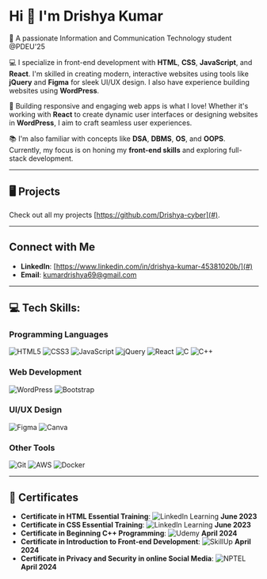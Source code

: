 # Hi 👋 I'm Drishya Kumar
🎯 A passionate Information and Communication Technology student @PDEU'25

💻 I specialize in front-end development with **HTML**, **CSS**, **JavaScript**, and **React**. I'm skilled in creating modern, interactive websites using tools like **jQuery** and **Figma** for sleek UI/UX design. I also have experience building websites using **WordPress**.

🚀 Building responsive and engaging web apps is what I love! Whether it's working with **React** to create dynamic user interfaces or designing websites in **WordPress**, I aim to craft seamless user experiences.

📚 I'm also familiar with concepts like **DSA**, **DBMS**, **OS**, and **OOPS**. Currently, my focus is on honing my **front-end skills** and exploring full-stack development.

---

## 🖥 Projects
Check out all my projects [https://github.com/Drishya-cyber](#).

---

## Connect with Me
- **LinkedIn**: [https://www.linkedin.com/in/drishya-kumar-45381020b/](#)
- **Email**: [kumardrishya69@gmail.com](#)

---

## 💻 Tech Skills:

### **Programming Languages**
<p>
  <img src="https://img.shields.io/badge/HTML5-%23E34F26.svg?style=flat&logo=html5&logoColor=white" alt="HTML5" />
  <img src="https://img.shields.io/badge/CSS3-%231572B6.svg?style=flat&logo=css3&logoColor=white" alt="CSS3" />
  <img src="https://img.shields.io/badge/JavaScript-%23F7DF1E.svg?style=flat&logo=javascript&logoColor=black" alt="JavaScript" />
  <img src="https://img.shields.io/badge/jQuery-%230769AD.svg?style=flat&logo=jquery&logoColor=white" alt="jQuery" />
  <img src="https://img.shields.io/badge/React-%2361DAFB.svg?style=flat&logo=react&logoColor=black" alt="React" />
  <img src="https://img.shields.io/badge/C-%2300599C.svg?style=flat&logo=c&logoColor=white" alt="C" />
  <img src="https://img.shields.io/badge/C++-%2300599C.svg?style=flat&logo=c%2B%2B&logoColor=white" alt="C++" />
</p>

### **Web Development**
<p>
  <img src="https://img.shields.io/badge/WordPress-%2321759B.svg?style=flat&logo=wordpress&logoColor=white" alt="WordPress" />
  <img src="https://img.shields.io/badge/Bootstrap-%23563D7C.svg?style=flat&logo=bootstrap&logoColor=white" alt="Bootstrap" />
  
</p>

### **UI/UX Design**
<p>
  <img src="https://img.shields.io/badge/Figma-%23F24E1E.svg?style=flat&logo=figma&logoColor=white" alt="Figma" />
  <img src="https://img.shields.io/badge/Canva-%2300C4CC.svg?style=flat&logo=canva&logoColor=white" alt="Canva" />
</p>

### **Other Tools**
<p>
  <img src="https://img.shields.io/badge/Git-%23F05032.svg?style=flat&logo=git&logoColor=white" alt="Git" />
  <img src="https://img.shields.io/badge/AWS-%23232F3E.svg?style=flat&logo=amazon-aws&logoColor=white" alt="AWS" />
  <img src="https://img.shields.io/badge/Docker-%232496ED.svg?style=flat&logo=docker&logoColor=white" alt="Docker" />
</p>

---
## 📜 Certificates
- **Certificate in HTML Essential Training**: ![LinkedIn Learning](https://img.shields.io/badge/LinkedIn%20Learning-%230077B5.svg?style=flat&logo=linkedin&logoColor=white) **June 2023**
- **Certificate in CSS Essential Training**: ![LinkedIn Learning](https://img.shields.io/badge/LinkedIn%20Learning-%230077B5.svg?style=flat&logo=linkedin&logoColor=white) **June 2023**
- **Certificate in  Beginning C++ Programming**: ![Udemy](https://img.shields.io/badge/Udemy-A435F0?style=flat&logo=Udemy&logoColor=white) **April 2024**
- **Certificate in Introduction to Front-end Development**: ![SkillUp](https://img.shields.io/badge/SkillUp-1DA1F2?style=flat&logo=simplilearn&logoColor=white) **April 2024**
- **Certificate in Privacy and Security in online Social Media**: ![NPTEL](https://img.shields.io/badge/NPTEL-FF9933?style=flat&logo=gov&logoColor=white) **April 2024**


